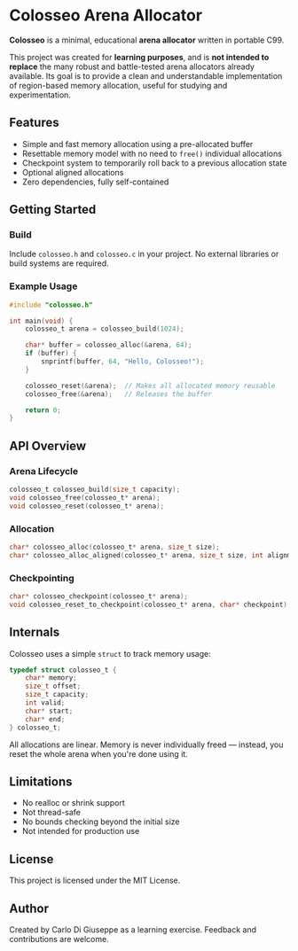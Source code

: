 # Colosseo Arena Allocator

**Colosseo** is a minimal, educational **arena allocator** written in portable C99.

This project was created for **learning purposes**, and is **not intended to replace** the many robust and battle-tested arena allocators already available. Its goal is to provide a clean and understandable implementation of region-based memory allocation, useful for studying and experimentation.

## Features

- Simple and fast memory allocation using a pre-allocated buffer
- Resettable memory model with no need to `free()` individual allocations
- Checkpoint system to temporarily roll back to a previous allocation state
- Optional aligned allocations
- Zero dependencies, fully self-contained

## Getting Started

### Build

Include `colosseo.h` and `colosseo.c` in your project. No external libraries or build systems are required.

### Example Usage

```c
#include "colosseo.h"

int main(void) {
    colosseo_t arena = colosseo_build(1024);

    char* buffer = colosseo_alloc(&arena, 64);
    if (buffer) {
        snprintf(buffer, 64, "Hello, Colosseo!");
    }

    colosseo_reset(&arena);  // Makes all allocated memory reusable
    colosseo_free(&arena);   // Releases the buffer

    return 0;
}
```

## API Overview

### Arena Lifecycle

```c
colosseo_t colosseo_build(size_t capacity);
void colosseo_free(colosseo_t* arena);
void colosseo_reset(colosseo_t* arena);
```

### Allocation

```c
char* colosseo_alloc(colosseo_t* arena, size_t size);
char* colosseo_alloc_aligned(colosseo_t* arena, size_t size, int alignment);
```

### Checkpointing

```c
char* colosseo_checkpoint(colosseo_t* arena);
void colosseo_reset_to_checkpoint(colosseo_t* arena, char* checkpoint);
```

## Internals

Colosseo uses a simple `struct` to track memory usage:

```c
typedef struct colosseo_t {
    char* memory;
    size_t offset;
    size_t capacity;
    int valid;
    char* start;
    char* end;
} colosseo_t;
```

All allocations are linear. Memory is never individually freed — instead, you reset the whole arena when you're done using it.

## Limitations

- No realloc or shrink support
- Not thread-safe
- No bounds checking beyond the initial size
- Not intended for production use

## License

This project is licensed under the MIT License.

## Author

Created by Carlo Di Giuseppe as a learning exercise. Feedback and contributions are welcome.
